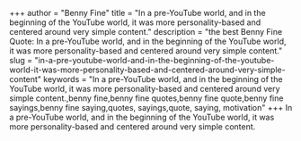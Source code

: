 +++
author = "Benny Fine"
title = "In a pre-YouTube world, and in the beginning of the YouTube world, it was more personality-based and centered around very simple content."
description = "the best Benny Fine Quote: In a pre-YouTube world, and in the beginning of the YouTube world, it was more personality-based and centered around very simple content."
slug = "in-a-pre-youtube-world-and-in-the-beginning-of-the-youtube-world-it-was-more-personality-based-and-centered-around-very-simple-content"
keywords = "In a pre-YouTube world, and in the beginning of the YouTube world, it was more personality-based and centered around very simple content.,benny fine,benny fine quotes,benny fine quote,benny fine sayings,benny fine saying,quotes, sayings,quote, saying, motivation"
+++
In a pre-YouTube world, and in the beginning of the YouTube world, it was more personality-based and centered around very simple content.
